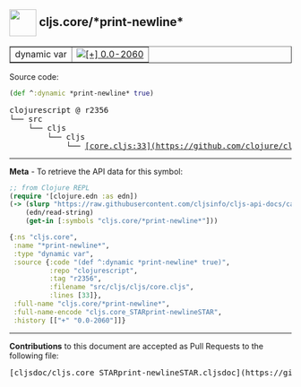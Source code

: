 ## <img width="48px" valign="middle" src="http://i.imgur.com/Hi20huC.png"> cljs.core/\*print-newline\*

 <table border="1">
<tr>

<td>dynamic var</td>
<td><a href="https://github.com/cljsinfo/cljs-api-docs/tree/0.0-2060"><img valign="middle" alt="[+] 0.0-2060" src="https://img.shields.io/badge/+-0.0--2060-lightgrey.svg"></a> </td>
</tr>
</table>






Source code:

```clj
(def ^:dynamic *print-newline* true)
```

 <pre>
clojurescript @ r2356
└── src
    └── cljs
        └── cljs
            └── <ins>[core.cljs:33](https://github.com/clojure/clojurescript/blob/r2356/src/cljs/cljs/core.cljs#L33)</ins>
</pre>


---

__Meta__ - To retrieve the API data for this symbol:

```clj
;; from Clojure REPL
(require '[clojure.edn :as edn])
(-> (slurp "https://raw.githubusercontent.com/cljsinfo/cljs-api-docs/catalog/cljs-api.edn")
    (edn/read-string)
    (get-in [:symbols "cljs.core/*print-newline*"]))
```

```clj
{:ns "cljs.core",
 :name "*print-newline*",
 :type "dynamic var",
 :source {:code "(def ^:dynamic *print-newline* true)",
          :repo "clojurescript",
          :tag "r2356",
          :filename "src/cljs/cljs/core.cljs",
          :lines [33]},
 :full-name "cljs.core/*print-newline*",
 :full-name-encode "cljs.core_STARprint-newlineSTAR",
 :history [["+" "0.0-2060"]]}

```

---

__Contributions__ to this document are accepted as Pull Requests to the following file:

 <pre>
[cljsdoc/cljs.core_STARprint-newlineSTAR.cljsdoc](https://github.com/cljsinfo/cljs-api-docs/blob/master/cljsdoc/cljs.core_STARprint-newlineSTAR.cljsdoc)
</pre>

